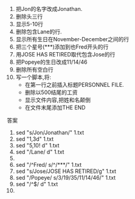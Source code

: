 1. 把Jon的名字改成Jonathan.
2. 删除头三行
3. 显示5-10行
4. 删除包含Lane的行.
5. 显示所有生日在November-December之间的行
6. 把三个星号(***)添加到也Fred开头的行
7. 用JOSE HAS RETIRED取代包含Jose的行
8. 把Popeye的生日改成11/14/46
9. 删除所有空白行
10. 写一个脚本,将:
       - 在第一行之前插入标题PERSONNEL FILE.
       - 删除以500结尾的工资
       - 显示文件内容,把姓和名颠倒
       - 在文件末尾添加THE END

答案

1. sed "s/Jon/Jonathan/" 1.txt
2. sed "1,3d" 1.txt
3. sed "5,10! d" 1.txt
4. sed "/Lane/ d" 1.txt
5. 
6. sed "/^Fred/ s/^/***/" 1.txt
7. sed "s/Jose/JOSE HAS RETIRED/g" 1.txt
8. sed "/Popeye/ s/3\/19\/35/11\/14\/46/" 1.txt
9. sed "/^$/ d" 1.txt
10. 
